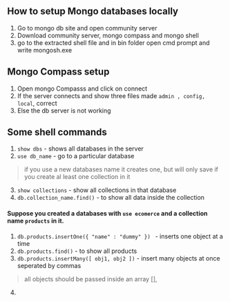 ## How to setup Mongo databases locally
1. Go to mongo db site and open community server
2. Download community server, mongo compass and mongo shell
3. go to the extracted shell file and in bin folder open cmd prompt and write mongosh.exe

## Mongo Compass setup
1. Open mongo Compasss and click on connect
2. If the server connects and show three files made `admin , config, local`, correct
3. Else the db server is not working

## Some shell commands
1. `show dbs` - shows all databases in the server
2. `use db_name` - go to a particular database
> if you use a new databases name it creates one, but will only save if you create al least one collection in it<br/>
3. `show collections` - show all collections in that database
4. `db.collection_name.find()` - to show all data inside the collection

#### Suppose you created a databases with `use ecomerce` and a collection name `products` in it.
1. `db.products.insertOne({ "name" : "dummy" }) ` - inserts one object at a time
2. `db.products.find()` - to show all products
3. `db.products.insertMany([ obj1, obj2 ])` - insert many objects at once seperated by commas
> all objects should be passed inside an array [],
4. 


